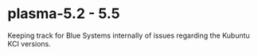plasma-5.2 - 5.5
==========

Keeping track for Blue Systems internally of issues regarding the Kubuntu KCI versions.
